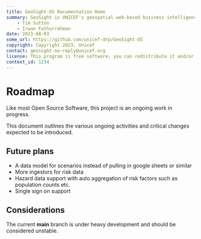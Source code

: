 ```yaml
---
title: GeoSight-OS Documentation Home 
summary: GeoSight is UNICEF's geospatial web-based business intelligence platform.
    - Tim Sutton
    - Irwan Fathurrahman
date: 2023-08-03
some_url: https://github.com/unicef-drp/GeoSight-OS
copyright: Copyright 2023, Unicef
contact: geosight-no-reply@unicef.org
license: This program is free software; you can redistribute it and/or modify it under the terms of the GNU Affero General Public License as published by the Free Software Foundation; either version 3 of the License, or (at your option) any later version.
context_id: 1234
---
```


# Roadmap

Like most Open Source Software, this project is an ongoing work in progress.

This document outlines the various ongoing activities and critical changes 
expected to be introduced.

## Future plans

- A data model for scenarios instead of pulling in google sheets or similar
- More ingestors for risk data
- Hazard data support with auto aggregation of risk factors such as population
  counts etc.
- Single sign on support

## Considerations

The current **main** branch is under heavy development and should be considered
unstable.